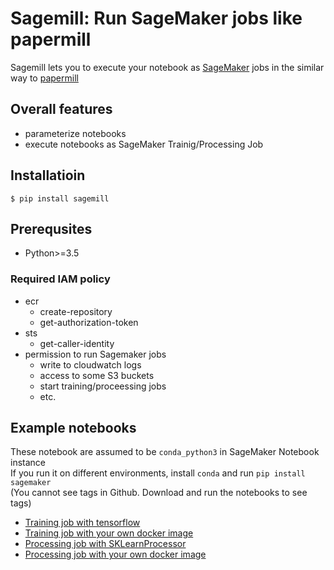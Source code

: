 # Sagemill: Run SageMaker jobs like papermill
Sagemill lets you to execute your notebook as [SageMaker](https://aws.amazon.com/sagemaker/) jobs in the similar way to [papermill](https://papermill.readthedocs.io/en/latest/)

## Overall features
- parameterize notebooks
- execute notebooks as SageMaker Trainig/Processing Job

## Installatioin
```
$ pip install sagemill
```

## Prerequsites
- Python>=3.5

### Required IAM policy
- ecr
  - create-repository
  - get-authorization-token
- sts
  - get-caller-identity
- permission to run Sagemaker jobs
  - write to cloudwatch logs
  - access to some S3 buckets
  - start training/proceessing jobs
  - etc.

## Example notebooks
These notebook are assumed to be `conda_python3` in SageMaker Notebook instance<br>
If you run it on different environments, install `conda` and run `pip install sagemaker`<br>
(You cannot see tags in Github. Download and run the notebooks to see tags)

- [Training job with tensorflow](./example/train_tf.ipynb)
- [Training job with your own docker image](./example/train_custom.ipynb)
- [Processing job with SKLearnProcessor](./example/process_sklearn.ipynb)
- [Processing job with your own docker image](./example/process_custom.ipynb)
